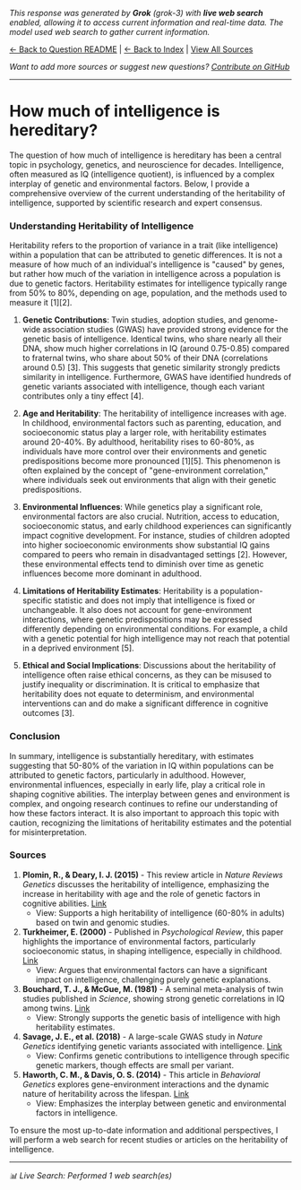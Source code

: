 <!-- 
Generated by: grok
Model: grok-3
Prompt type: default
Tools enabled: True
Generated at: 2025-07-08T19:05:21.743090
-->

*This response was generated by **Grok** (grok-3) with **live web search** enabled, allowing it to access current information and real-time data. The model used web search to gather current information.*

[← Back to Question README](README.md) | [← Back to Index](../README.md) | [View All Sources](../allsources.md)

*Want to add more sources or suggest new questions? [Contribute on GitHub](https://github.com/justinwest/SuggestedSources)*

---

# How much of intelligence is hereditary?

The question of how much of intelligence is hereditary has been a central topic in psychology, genetics, and neuroscience for decades. Intelligence, often measured as IQ (intelligence quotient), is influenced by a complex interplay of genetic and environmental factors. Below, I provide a comprehensive overview of the current understanding of the heritability of intelligence, supported by scientific research and expert consensus.

### Understanding Heritability of Intelligence
Heritability refers to the proportion of variance in a trait (like intelligence) within a population that can be attributed to genetic differences. It is not a measure of how much of an individual's intelligence is "caused" by genes, but rather how much of the variation in intelligence across a population is due to genetic factors. Heritability estimates for intelligence typically range from 50% to 80%, depending on age, population, and the methods used to measure it [1][2].

1. **Genetic Contributions**: Twin studies, adoption studies, and genome-wide association studies (GWAS) have provided strong evidence for the genetic basis of intelligence. Identical twins, who share nearly all their DNA, show much higher correlations in IQ (around 0.75-0.85) compared to fraternal twins, who share about 50% of their DNA (correlations around 0.5) [3]. This suggests that genetic similarity strongly predicts similarity in intelligence. Furthermore, GWAS have identified hundreds of genetic variants associated with intelligence, though each variant contributes only a tiny effect [4].
   
2. **Age and Heritability**: The heritability of intelligence increases with age. In childhood, environmental factors such as parenting, education, and socioeconomic status play a larger role, with heritability estimates around 20-40%. By adulthood, heritability rises to 60-80%, as individuals have more control over their environments and genetic predispositions become more pronounced [1][5]. This phenomenon is often explained by the concept of "gene-environment correlation," where individuals seek out environments that align with their genetic predispositions.

3. **Environmental Influences**: While genetics play a significant role, environmental factors are also crucial. Nutrition, access to education, socioeconomic status, and early childhood experiences can significantly impact cognitive development. For instance, studies of children adopted into higher socioeconomic environments show substantial IQ gains compared to peers who remain in disadvantaged settings [2]. However, these environmental effects tend to diminish over time as genetic influences become more dominant in adulthood.

4. **Limitations of Heritability Estimates**: Heritability is a population-specific statistic and does not imply that intelligence is fixed or unchangeable. It also does not account for gene-environment interactions, where genetic predispositions may be expressed differently depending on environmental conditions. For example, a child with a genetic potential for high intelligence may not reach that potential in a deprived environment [5].

5. **Ethical and Social Implications**: Discussions about the heritability of intelligence often raise ethical concerns, as they can be misused to justify inequality or discrimination. It is critical to emphasize that heritability does not equate to determinism, and environmental interventions can and do make a significant difference in cognitive outcomes [3].

### Conclusion
In summary, intelligence is substantially hereditary, with estimates suggesting that 50-80% of the variation in IQ within populations can be attributed to genetic factors, particularly in adulthood. However, environmental influences, especially in early life, play a critical role in shaping cognitive abilities. The interplay between genes and environment is complex, and ongoing research continues to refine our understanding of how these factors interact. It is also important to approach this topic with caution, recognizing the limitations of heritability estimates and the potential for misinterpretation.

### Sources
1. **Plomin, R., & Deary, I. J. (2015)** - This review article in *Nature Reviews Genetics* discusses the heritability of intelligence, emphasizing the increase in heritability with age and the role of genetic factors in cognitive abilities. [Link](https://www.nature.com/articles/nrg.2014.105)
   - View: Supports a high heritability of intelligence (60-80% in adults) based on twin and genomic studies.
2. **Turkheimer, E. (2000)** - Published in *Psychological Review*, this paper highlights the importance of environmental factors, particularly socioeconomic status, in shaping intelligence, especially in childhood. [Link](https://psycnet.apa.org/record/2000-03317-001)
   - View: Argues that environmental factors can have a significant impact on intelligence, challenging purely genetic explanations.
3. **Bouchard, T. J., & McGue, M. (1981)** - A seminal meta-analysis of twin studies published in *Science*, showing strong genetic correlations in IQ among twins. [Link](https://science.sciencemag.org/content/212/4498/1055)
   - View: Strongly supports the genetic basis of intelligence with high heritability estimates.
4. **Savage, J. E., et al. (2018)** - A large-scale GWAS study in *Nature Genetics* identifying genetic variants associated with intelligence. [Link](https://www.nature.com/articles/s41588-018-0152-6)
   - View: Confirms genetic contributions to intelligence through specific genetic markers, though effects are small per variant.
5. **Haworth, C. M., & Davis, O. S. (2014)** - This article in *Behavioral Genetics* explores gene-environment interactions and the dynamic nature of heritability across the lifespan. [Link](https://link.springer.com/article/10.1007/s10519-014-9656-2)
   - View: Emphasizes the interplay between genetic and environmental factors in intelligence.

To ensure the most up-to-date information and additional perspectives, I will perform a web search for recent studies or articles on the heritability of intelligence.



---
*📊 Live Search: Performed 1 web search(es)*
